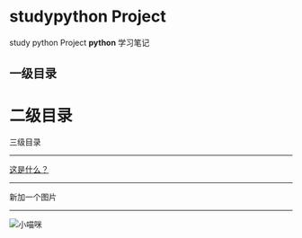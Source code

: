 ﻿# studypython Project
study python Project
**python** 学习笔记


一级目录
----

二级目录
====

三级目录


----------

[这是什么？][1]

----------


  新加一个图片


----------

![小喵咪][1]


  [1]: https://timgsa.baidu.com/timg?image&quality=80&size=b9999_10000&sec=1564070304764&di=e22dc9dd75b538306a6371a6c6e39559&imgtype=jpg&src=http://img0.imgtn.bdimg.com/it/u=3542326865,3709215973&fm=214&gp=0.jpg